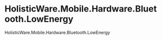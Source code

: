 # HolisticWare.Mobile.Hardware.Bluetooth.LowEnergy
HolisticWare.Mobile.Hardware.Bluetooth.LowEnergy
